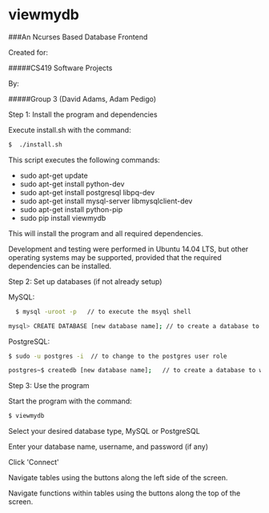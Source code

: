 viewmydb
===

###An Ncurses Based Database Frontend

Created for:

#####CS419 Software Projects

By:

#####Group 3 (David Adams, Adam Pedigo)

Step 1: Install the program and dependencies

Execute install.sh with the command:

```sh
$  ./install.sh
```

This script executes the following commands:

  * sudo apt-get update
  * sudo apt-get install python-dev
  * sudo apt-get install postgresql libpq-dev
  * sudo apt-get install mysql-server libmysqlclient-dev
  * sudo apt-get install python-pip
  * sudo pip install viewmydb

This will install the program and all required dependencies.

Development and testing were performed in Ubuntu 14.04 LTS, but other operating systems may be supported, provided that the required dependencies can be installed.

Step 2: Set up databases (if not already setup)

MySQL:

```sh
  $ mysql -uroot -p   // to execute the msyql shell
```
```sh
mysql> CREATE DATABASE [new database name]; // to create a database to work with
```

PostgreSQL:

```sh
$ sudo -u postgres -i  // to change to the postgres user role
```
```sh
postgres~$ createdb [new database name];   // to create a database to work with
```

Step 3: Use the program

Start the program with the command:

```sh
$ viewmydb
```
  
Select your desired database type, MySQL or PostgreSQL

Enter your database name, username, and password (if any)

Click 'Connect'
  
Navigate tables using the buttons along the left side of the screen.
  
Navigate functions within tables using the buttons along the top of the screen.
